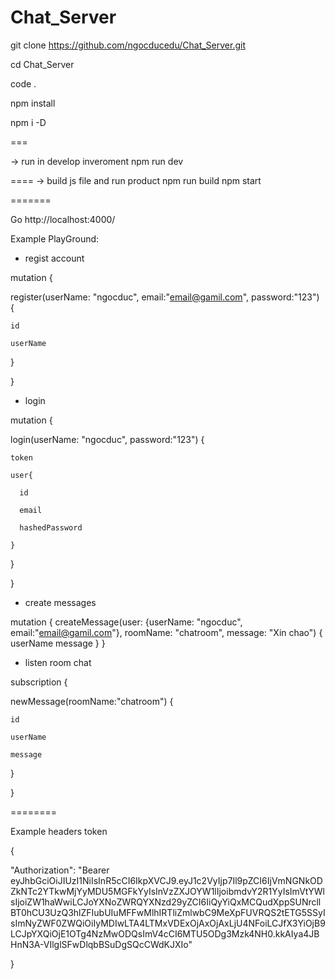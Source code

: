 # Chat_Server

git clone https://github.com/ngocducedu/Chat_Server.git

cd Chat_Server

code .

npm install

npm i -D

===

-> run in develop inveroment
npm run dev

==== 
-> build js file and run product
npm run build
npm start

=======

Go http://localhost:4000/

Example PlayGround:

* regist account 

mutation {

  register(userName: "ngocduc", email:"email@gamil.com", password:"123") {
  
    id
    
    userName
    
  }
  
}

* login 

mutation {

  login(userName: "ngocduc", password:"123") {
  
    token
    
    user{
    
      id
      
      email
      
      hashedPassword
      
    }
    
  }
  
}



* create messages


mutation {
  createMessage(user: {userName: "ngocduc", email:"email@gamil.com"},
    					roomName: "chatroom",
    					message: "Xin chao") {
    userName
		message
  }
}


* listen room chat


subscription {

  newMessage(roomName:"chatroom") {
  
    id
    
    userName
    
    message
    
  }
  
}


========


Example headers token


{

  "Authorization": "Bearer eyJhbGciOiJIUzI1NiIsInR5cCI6IkpXVCJ9.eyJ1c2VyIjp7Il9pZCI6IjVmNGNkODZkNTc2YTkwMjYyMDU5MGFkYyIsInVzZXJOYW1lIjoibmdvY2R1YyIsImVtYWlsIjoiZW1haWwiLCJoYXNoZWRQYXNzd29yZCI6IiQyYiQxMCQudXppSUNrcllBT0hCU3UzQ3hlZFIubUIuMFFwMlhIRTliZmlwbC9MeXpFUVRQS2tETG5SSyIsImNyZWF0ZWQiOiIyMDIwLTA4LTMxVDExOjAxOjAxLjU4NFoiLCJfX3YiOjB9LCJpYXQiOjE1OTg4NzMwODQsImV4cCI6MTU5ODg3Mzk4NH0.kkAIya4JBHnN3A-VIlglSFwDlqbBSuDgSQcCWdKJXIo"
 
}
